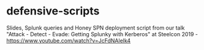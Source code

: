 # defensive-scripts
Slides, Splunk queries and Honey SPN deployment script from our talk "Attack - Detect - Evade: Getting Splunky with Kerberos" at Steelcon 2019 - https://www.youtube.com/watch?v=JcFdNAleIk4

